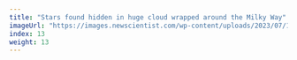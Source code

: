 ```yaml
---
title: "Stars found hidden in huge cloud wrapped around the Milky Way"
imageUrl: "https://images.newscientist.com/wp-content/uploads/2023/07/12115548/SEI_163183838.jpg?width=600"
index: 13
weight: 13
---
```

